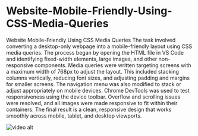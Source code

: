 # Website-Mobile-Friendly-Using-CSS-Media-Queries
Website Mobile-Friendly Using CSS Media Queries
The task involved converting a desktop-only webpage into a mobile-friendly layout using CSS media queries. The process began by opening the HTML file in VS Code and identifying fixed-width elements, large images, and other non-responsive components. Media queries were written targeting screens with a maximum width of 768px to adjust the layout. This included stacking columns vertically, reducing font sizes, and adjusting padding and margins for smaller screens. The navigation menu was also modified to stack or adjust appropriately on mobile devices. Chrome DevTools was used to test responsiveness using the device toolbar. Overflow and scrolling issues were resolved, and all images were made responsive to fit within their containers. The final result is a clean, responsive design that works smoothly across mobile, tablet, and desktop viewports.



![video alt](https://github.com/user-attachments/assets/41d15628-3065-47df-a200-2c48bb8231ef)


